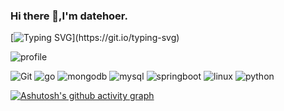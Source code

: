 ### Hi there 👋,I'm datehoer.
[![Typing SVG](https://readme-typing-svg.herokuapp.com?font=Fira+Code&pause=1000&color=4DF715&width=435&lines=It's+now+or+never.)](https://git.io/typing-svg)


![profile](https://github-profile-trophy.vercel.app/?username=datehoer&theme=algolia&column=8)


![Git](https://img.shields.io/badge/Git-F05032?style=flat-square&logo=Git&logoColor=white)
![go](https://img.shields.io/badge/go-00ADD8?style=flat-square&logo=go&logoColor=white)
![mongodb](https://img.shields.io/badge/mongodb-47A248?style=flat-square&logo=mongodb&logoColor=white)
![mysql](https://img.shields.io/badge/mysql-4479A1?style=flat-square&logo=mysql&logoColor=white)
![springboot](https://img.shields.io/badge/springboot-F05032?style=flat-square&logo=springboot&logoColor=white)
![linux](https://img.shields.io/badge/linux-FCC624?style=flat-square&logo=linux&logoColor=white)
![python](https://img.shields.io/badge/python-3776AB?style=flat-square&logo=python&logoColor=white)


[![Ashutosh's github activity graph](https://github-readme-activity-graph-fjqz177.vercel.app/graph?username=datehoer&theme=github-light)](https://github.com/ashutosh00710/github-readme-activity-graph)
